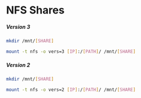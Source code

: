 # NFS Shares

##### Version 3
```sh
mkdir /mnt/[SHARE]
```
```sh
mount -t nfs -o vers=3 [IP]:/[PATH]/ /mnt/[SHARE]
```

##### Version 2
```sh
mkdir /mnt/[SHARE]
```
```sh
mount -t nfs -o vers=2 [IP]:/[PATH]/ /mnt/[SHARE]
```